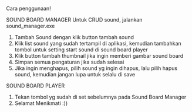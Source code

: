 Cara penggunaan!


SOUND BOARD MANAGER
Untuk CRUD sound, jalankan sound_manager.exe
1. Tambah Sound dengan klik button tambah sound
2. Klik list sound yang sudah tertampil di aplikasi, kemudian tambahkan tombol untuk setting start sound di sound board player
3. Klik button tambah thumbnail jika ingin memberi gambar sound board
4. Simpan semua pengaturan jika sudah selesai
5. Jika ingin menghapus, pilih sound yg ingin dihapus, lalu pilih hapus sound, kemudian jangan lupa untuk selalu di save


SOUND BOARD PLAYER
1. Tekan tombol yg sudah di set sebelumnya pada Sound Board Manager
2. Selamat Menikmati :))
